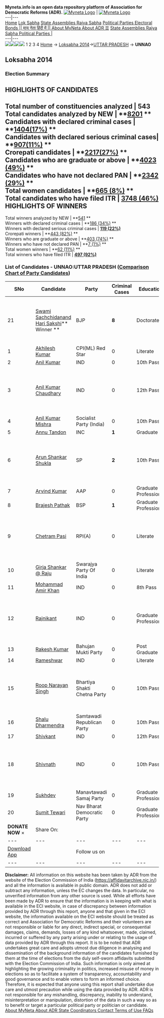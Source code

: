 **Myneta.info is an open data repository platform of Association for Democratic Reforms (ADR).**
[![Myneta Logo](https://www.myneta.info/lib/img/myneta-logo.png)](https://www.myneta.info/) | [![Myneta Logo](https://www.myneta.info/lib/img/adr-logo.png)](https://adrindia.org)  
---|---  
[Home](https://www.myneta.info/) [Lok Sabha](https://www.myneta.info/#ls "Lok Sabha") [ State Assemblies ](https://www.myneta.info/#sa "State Assemblies") [Rajya Sabha](https://www.myneta.info/#rs "Rajya Sabha") [Political Parties ](https://www.myneta.info/party "Political Parties") [ Electoral Bonds ](https://www.myneta.info/electoral_bonds "Electoral Bonds") [ || माय नेता हिंदी में || ](https://translate.google.co.in/translate?prev=hp&hl=en&js=y&u=www.myneta.info&sl=en&tl=hi&history_state0=) [ About MyNeta ](https://adrindia.org/content/about-myneta) [ About ADR ](https://adrindia.org/about-adr/who-we-are) [☰](javascript:void\(0\))
[ State Assemblies ](https://www.myneta.info/#sa "State Assemblies") [ Rajya Sabha ](https://www.myneta.info/#rs "Rajya Sabha") [ Political Parties ](https://www.myneta.info/party "Political Parties")
|   
---|---  
![](https://www.myneta.info/lib/img/banner/banner-1.png)![](https://www.myneta.info/lib/img/banner/banner-2.png)![](https://www.myneta.info/lib/img/banner/banner-3.png)![](https://www.myneta.info/lib/img/banner/banner-4.png)
1  2  3  4 
[Home](https://www.myneta.info/) → [Loksabha 2014](https://www.myneta.info/ls2014/)→[UTTAR PRADESH](https://www.myneta.info/ls2014/index.php?action=show_constituencies&state_id=24) → **UNNAO**
### 
## Loksabha 2014
###  Election Summary 
HIGHLIGHTS OF CANDIDATES  
---  
Total number of constituencies analyzed |  543   
Total candidates analyzed by NEW | **[8201](https://www.myneta.info/ls2014/index.php?action=summary&subAction=candidates_analyzed&sort=candidate#summary) **  
Candidates with declared criminal cases | **[1404(17%)](https://www.myneta.info/ls2014/index.php?action=summary&subAction=crime&sort=candidate#summary) **  
Candidates with declared serious criminal cases| **[907(11%)](https://www.myneta.info/ls2014/index.php?action=summary&subAction=serious_crime&sort=candidate#summary) **  
Crorepati candidates | **[2217(27%)](https://www.myneta.info/ls2014/index.php?action=summary&subAction=crorepati&sort=candidate#summary) **  
Candidates who are graduate or above | **[4023 (49%)](https://www.myneta.info/ls2014/index.php?action=summary&subAction=education&sort=candidate#summary) **  
Candidates who have not declared PAN | **[2342 (29%)](https://www.myneta.info/ls2014/index.php?action=summary&subAction=without_pan&sort=candidate#summary) **  
Total women candidates | **[665 (8%)](https://www.myneta.info/ls2014/index.php?action=summary&subAction=women_candidate&sort=candidate#summary) **  
Total candidates who have filed ITR | [**3748 (46%)**](https://www.myneta.info/ls2014/index.php?action=summary&subAction=filed_itr&sort=candidate#summary)  
HIGHLIGHTS OF WINNERS  
---  
Total winners analyzed by NEW | **[541](https://www.myneta.info/ls2014/index.php?action=summary&subAction=winner_analyzed&sort=candidate#summary) **  
Winners with declared criminal cases | **[186 (34%)](https://www.myneta.info/ls2014/index.php?action=summary&subAction=winner_crime&sort=candidate#summary) **  
Winners with declared serious criminal cases | **[119 (22%)](https://www.myneta.info/ls2014/index.php?action=summary&subAction=winner_serious_crime&sort=candidate#summary)**  
Crorepati winners | **[443 (82%)](https://www.myneta.info/ls2014/index.php?action=summary&subAction=winner_crorepati&sort=candidate#summary) **  
Winners who are graduate or above | **[403 (74%)](https://www.myneta.info/ls2014/index.php?action=summary&subAction=winner_education&sort=candidate#summary) **  
Winners who have not declared PAN | **[7 (1%)](https://www.myneta.info/ls2014/index.php?action=summary&subAction=winner_without_pan&sort=candidate#summary) **  
Total women winners | **[62 (11%)](https://www.myneta.info/ls2014/index.php?action=summary&subAction=winner_women&sort=candidate#summary) **  
Total winners who have filed ITR | [**497 (92%)**](https://www.myneta.info/ls2014/index.php?action=summary&subAction=winner_filed_itr&sort=candidate#summary)  
### List of Candidates - UNNAO:UTTAR PRADESH ([Comparison Chart of Party Candidates](https://www.myneta.info/ls2014/comparisonchart.php?constituency_id=345))
SNo | Candidate| Party| Criminal Cases| Education| Age| Total Assets| Liabilities  
---|---|---|---|---|---|---|---  
21  | [Swami Sachchidanand Hari Sakshi](https://www.myneta.info/ls2014/candidate.php?candidate_id=5810)** Winner ** | BJP | **8** | Doctorate| 58 | ![](https://myneta.info/image_v2.php?myneta_folder=ls2014&candidate_id=5810&col=ta) | ![](https://myneta.info/image_v2.php?myneta_folder=ls2014&candidate_id=5810&col=lia)  
1  | [Akhilesh Kumar](https://www.myneta.info/ls2014/candidate.php?candidate_id=6744) | CPI(ML) Red Star | 0 | Literate| 35 | Rs 2,36,000 ~ 2 Lacs+ | Rs 0 ~   
2  | [Anil Kumar](https://www.myneta.info/ls2014/candidate.php?candidate_id=6749) | IND | 0 | 10th Pass| 51 | Rs 21,00,000 ~ 21 Lacs+ | Rs 0 ~   
3  | [Anil Kumar Chaudhary](https://www.myneta.info/ls2014/candidate.php?candidate_id=5814) | IND | 0 | 12th Pass| 40 | ![](https://myneta.info/image_v2.php?myneta_folder=ls2014&candidate_id=5814&col=ta) | ![](https://myneta.info/image_v2.php?myneta_folder=ls2014&candidate_id=5814&col=lia)  
4  | [Anil Kumar Mishra](https://www.myneta.info/ls2014/candidate.php?candidate_id=5812) | Socialist Party (India) | 0 | 10th Pass| 52 | Rs 5,39,375 ~ 5 Lacs+ | Rs 52,000 ~ 52 Thou+  
5  | [Annu Tandon](https://www.myneta.info/ls2014/candidate.php?candidate_id=5815) | INC | **1** | Graduate| 56 | Rs 63,60,29,024 ~ 63 Crore+ | Rs 3,00,00,000 ~ 3 Crore+  
6  | [Arun Shankar Shukla](https://www.myneta.info/ls2014/candidate.php?candidate_id=5807) | SP | **2** | 10th Pass| 56 | ![](https://myneta.info/image_v2.php?myneta_folder=ls2014&candidate_id=5807&col=ta) | ![](https://myneta.info/image_v2.php?myneta_folder=ls2014&candidate_id=5807&col=lia)  
7  | [Arvind Kumar](https://www.myneta.info/ls2014/candidate.php?candidate_id=5816) | AAP | 0 | Graduate Professional| 54 | Rs 3,84,53,489 ~ 3 Crore+ | Rs 16,50,000 ~ 16 Lacs+  
8  | [Brajesh Pathak](https://www.myneta.info/ls2014/candidate.php?candidate_id=5808) | BSP | **1** | Graduate Professional| 47 | Rs 1,49,37,219 ~ 1 Crore+ | Rs 0 ~   
9  | [Chetram Pasi](https://www.myneta.info/ls2014/candidate.php?candidate_id=6743) | RPI(A) | 0 | Literate| 51 | ![](https://myneta.info/image_v2.php?myneta_folder=ls2014&candidate_id=6743&col=ta) | ![](https://myneta.info/image_v2.php?myneta_folder=ls2014&candidate_id=6743&col=lia)  
10  | [Girja Shankar @ Raju](https://www.myneta.info/ls2014/candidate.php?candidate_id=6752) | Swarajya Party Of India | 0 | Literate| 45 | Rs 1,98,200 ~ 1 Lacs+ | Rs 0 ~   
11  | [Mohammad Amir Khan](https://www.myneta.info/ls2014/candidate.php?candidate_id=6747) | IND | 0 | 8th Pass| 58 | Rs 1,10,500 ~ 1 Lacs+ | Rs 0 ~   
12  | [Rajnikant](https://www.myneta.info/ls2014/candidate.php?candidate_id=6746) | IND | 0 | Graduate Professional| 35 | ![](https://myneta.info/image_v2.php?myneta_folder=ls2014&candidate_id=6746&col=ta) | ![](https://myneta.info/image_v2.php?myneta_folder=ls2014&candidate_id=6746&col=lia)  
13  | [Rakesh Kumar](https://www.myneta.info/ls2014/candidate.php?candidate_id=6750) | Bahujan Mukti Party | 0 | Post Graduate| 40 | Rs 28,96,938 ~ 28 Lacs+ | Rs 0 ~   
14  | [Rameshwar](https://www.myneta.info/ls2014/candidate.php?candidate_id=6748) | IND | 0 | Literate| 57 | Rs 85,24,929 ~ 85 Lacs+ | Rs 0 ~   
15  | [Roop Narayan Singh](https://www.myneta.info/ls2014/candidate.php?candidate_id=5817) | Bhartiya Shakti Chetna Party | 0 | 10th Pass| 59 | ![](https://myneta.info/image_v2.php?myneta_folder=ls2014&candidate_id=5817&col=ta) | ![](https://myneta.info/image_v2.php?myneta_folder=ls2014&candidate_id=5817&col=lia)  
16  | [Shalu Dharmendra](https://www.myneta.info/ls2014/candidate.php?candidate_id=5813) | Samtawadi Republican Party | 0 | 10th Pass| 32 | Rs 67,93,561 ~ 67 Lacs+ | Rs 0 ~   
17  | [Shivkant](https://www.myneta.info/ls2014/candidate.php?candidate_id=6745) | IND | 0 | 12th Pass| 33 | Rs 26,500 ~ 26 Thou+ | Rs 0 ~   
18  | [Shivnath](https://www.myneta.info/ls2014/candidate.php?candidate_id=6751) | IND | 0 | 10th Pass| 48 | ![](https://myneta.info/image_v2.php?myneta_folder=ls2014&candidate_id=6751&col=ta) | ![](https://myneta.info/image_v2.php?myneta_folder=ls2014&candidate_id=6751&col=lia)  
19  | [Sukhdev](https://www.myneta.info/ls2014/candidate.php?candidate_id=5809) | Manavtawadi Samaj Party | 0 | Graduate Professional| 56 | Rs 46,25,523 ~ 46 Lacs+ | Rs 1,20,000 ~ 1 Lacs+  
20  | [Sumit Tewari](https://www.myneta.info/ls2014/candidate.php?candidate_id=5811) | Nav Bharat Democratic Party | 0 | Graduate Professional| 40 | Rs 56,07,986 ~ 56 Lacs+ | Rs 2,18,321 ~ 2 Lacs+  
|  **DONATE NOW** × |  Share On:  | [](https://api.whatsapp.com/send?text=https%3A%2F%2Fmyneta.info%2Fpunjab2022%2Findex.php%3Faction%3Dshow_constituencies%26state_id%3D19) | [](https://www.facebook.com/sharer/sharer.php?u=https%3A%2F%2Fmyneta.info%2Fpunjab2022%2Findex.php%3Faction%3Dshow_constituencies%26state_id%3D19) | [](https://twitter.com/share?url=https%3A%2F%2Fmyneta.info%2Fpunjab2022%2Findex.php%3Faction%3Dshow_constituencies%26state_id%3D19)  
---|---|---|---|---  
| [ Download App ](https://play.google.com/store/apps/details?id=com.webrosoft.myneta1&pcampaignid=pcampaignidMKT-Other-global-all-co-prtnr-py-PartBadge-Mar2515-1) | [](https://play.google.com/store/apps/details?id=com.webrosoft.myneta1&pcampaignid=pcampaignidMKT-Other-global-all-co-prtnr-py-PartBadge-Mar2515-1) |  Follow us on  | [](https://www.facebook.com/adrindia.org/) | [](https://twitter.com/adrspeaks) | [](https://groups.google.com/g/national-election-watch?hl=en&pli=1) | [](https://www.instagram.com/adrspeaks/) | [](https://www.youtube.com/user/adrspeaks) | [](https://sharechat.com/profile/adrspeaks)  
---|---|---|---|---|---|---|---|---  
**Disclaimer:** All information on this website has been taken by ADR from the website of the Election Commission of India (https://affidavitarchive.nic.in/) and all the information is available in public domain. ADR does not add or subtract any information, unless the EC changes the data. In particular, no unverified information from any other source is used. While all efforts have been made by ADR to ensure that the information is in keeping with what is available in the ECI website, in case of discrepancy between information provided by ADR through this report, anyone and that given in the ECI website, the information available on the ECI website should be treated as correct and Association for Democratic Reforms and their volunteers are not responsible or liable for any direct, indirect special, or consequential damages, claims, demands, losses of any kind whatsoever, made, claimed, incurred or suffered by any party arising under or relating to the usage of data provided by ADR through this report. It is to be noted that ADR undertakes great care and adopts utmost due diligence in analysing and dissemination of the background information of the candidates furnished by them at the time of elections from the duly self-sworn affidavits submitted with the Election Commission of India. Such information is only aimed at highlighting the growing criminality in politics, increased misuse of money in elections so as to facilitate a system of transparency, accountability and good governance and to enable voters to form an informed choice. Therefore, it is expected that anyone using this report shall undertake due care and utmost precaution while using the data provided by ADR. ADR is not responsible for any mishandling, discrepancy, inability to understand, misinterpretation or manipulation, distortion of the data in such a way so as to benefit or target a particular political party or politician or candidate. 
[ About MyNeta ](https://adrindia.org/content/about-myneta) [ About ADR ](https://adrindia.org/about-adr/who-we-are) [ State Coordinators ](https://adrindia.org/about-adr/state-coordinators) [ Contact ](https://adrindia.org/contact-us) [ Terms of Use ](https://adrindia.org/content/adr-terms-use) [ FAQs ](https://adrindia.org/content/faqs)
